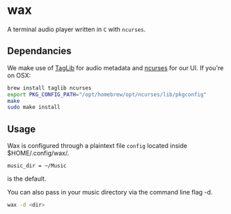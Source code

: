 # wax

A terminal audio player written in `C` with `ncurses`.

## Dependancies

We make use of [TagLib](https://taglib.org/) for audio metadata and [ncurses](https://invisible-island.net/ncurses/) for our UI.
If you're on OSX:

```bash
brew install taglib ncurses
export PKG_CONFIG_PATH="/opt/homebrew/opt/ncurses/lib/pkgconfig"
make
sudo make install
```

## Usage

Wax is configured through a plaintext file `config` located inside $HOME/.config/wax/.

```
music_dir = ~/Music
```
is the default.

You can also pass in your music directory via the command line flag -d.

```bash
wax -d <dir>
```
